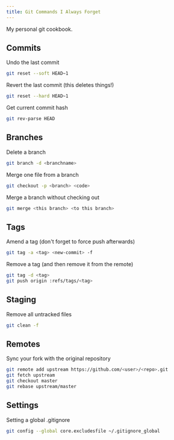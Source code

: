 ```yaml
---
title: Git Commands I Always Forget
---
```


My personal git cookbook.

## Commits

Undo the last commit
```bash
git reset --soft HEAD~1
```

Revert the last commit (this deletes things!)
```bash
git reset --hard HEAD~1
```

Get current commit hash
```bash
git rev-parse HEAD
```

## Branches

Delete a branch
```bash
git branch -d <branchname>
```

Merge one file from a branch
```bash
git checkout -p <branch> <code>
```

Merge a branch without checking out
```bash
git merge <this branch> <to this branch>
```

## Tags

Amend a tag (don't forget to force push afterwards)
```bash
git tag -a <tag> <new-commit> -f
```

Remove a tag (and then remove it from the remote)
```bash
git tag -d <tag>
git push origin :refs/tags/<tag>
```

## Staging

Remove all untracked files
```bash
git clean -f
```

## Remotes

Sync your fork with the original repository
```bash
git remote add upstream https://github.com/<user>/<repo>.git
git fetch upstream
git checkout master
git rebase upstream/master
```

## Settings

Setting a global .gitignore
```bash
git config --global core.excludesfile ~/.gitignore_global
```
